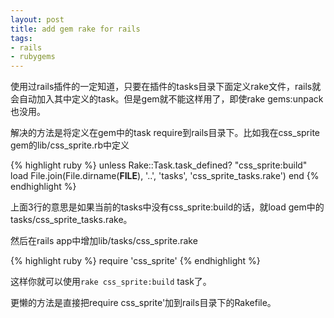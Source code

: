 ```yaml
---
layout: post
title: add gem rake for rails
tags:
- rails
- rubygems
---
```

使用过rails插件的一定知道，只要在插件的tasks目录下面定义rake文件，rails就会自动加入其中定义的task。但是gem就不能这样用了，即使rake gems:unpack也没用。

解决的方法是将定义在gem中的task require到rails目录下。比如我在css_sprite gem的lib/css_sprite.rb中定义

{% highlight ruby %}
unless Rake::Task.task_defined? "css_sprite:build"
  load File.join(File.dirname(__FILE__), '..', 'tasks', 'css_sprite_tasks.rake')
end
{% endhighlight %}

上面3行的意思是如果当前的tasks中没有css_sprite:build的话，就load gem中的tasks/css_sprite_tasks.rake。

然后在rails app中增加lib/tasks/css_sprite.rake

{% highlight ruby %}
require 'css_sprite'
{% endhighlight %}

这样你就可以使用`rake css_sprite:build` task了。

更懒的方法是直接把require css_sprite'加到rails目录下的Rakefile。

